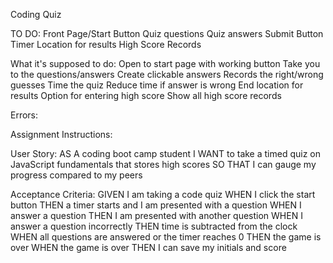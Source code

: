 Coding Quiz

TO DO:
    Front Page/Start Button
    Quiz questions
    Quiz answers
    Submit Button
    Timer
    Location for results
    High Score Records

What it's supposed to do:
    Open to start page with working button
    Take you to the questions/answers
    Create clickable answers
    Records the right/wrong guesses
    Time the quiz
    Reduce time if answer is wrong
    End location for results
    Option for entering high score
    Show all high score records

Errors:
    

Assignment Instructions:

User Story:
    AS A coding boot camp student
    I WANT to take a timed quiz on JavaScript fundamentals that stores high scores
    SO THAT I can gauge my progress compared to my peers


Acceptance Criteria:
    GIVEN I am taking a code quiz
    WHEN I click the start button
    THEN a timer starts and I am presented with a question
    WHEN I answer a question
    THEN I am presented with another question
    WHEN I answer a question incorrectly
    THEN time is subtracted from the clock
    WHEN all questions are answered or the timer reaches 0
    THEN the game is over
    WHEN the game is over
    THEN I can save my initials and score

